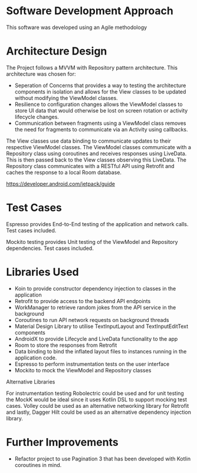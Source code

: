 # Software Development Approach
This software was developed using an Agile methodology

# Architecture Design
The Project follows a MVVM with Repository pattern architecture. This architecture was chosen for:
- Seperation of Concerns that provides a way to testing the architecture components in isolation and allows for the View classes to be updated without modifying the ViewModel classes.
- Resilience to configuration changes allows the ViewModel classes to store UI data that would otherwise be lost on screen rotation or activity lifecycle changes.
- Communication between fragments using a ViewModel class removes the need for fragments to communicate via an Activity using callbacks.

The View classes use data binding to communicate updates to their respective ViewModel classes. The ViewModel classes communicate with a Repository class using coroutines and receives responses using LiveData. This is then passed back to the View classes observing this LiveData. The Repository class communicates with a RESTful API using Retrofit and caches the response to a local Room database.

https://developer.android.com/jetpack/guide

# Test Cases
Espresso provides End-to-End testing of the application and network calls. Test cases included.

Mockito testing provides Unit testing of the ViewModel and Repository dependencies. Test cases included.


# Libraries Used
- Koin to provide constructor dependency injection to classes in the application
- Retrofit to provide access to the backend API endpoints
- WorkManager to retrieve random jokes from the API service in the background
- Coroutines to run API network requests on background threads
- Material Design Library to utilise TextInputLayout and TextInputEditText components
- AndroidX to provide Lifecycle and LiveData functionality to the app
- Room to store the responses from Retrofit
- Data binding to bind the inflated layout files to instances running in the application code.
- Espresso to perform instrumentation tests on the user interface
- Mockito to mock the ViewModel and Repository classes

Alternative Libraries

For instrumentation testing Robolectric could be used and for unit testing the MockK would be ideal since it uses Kotlin DSL to support mocking test cases.
Volley could be used as an alternative networking library for Retrofit and lastly, Dagger Hilt could be used as an alternative dependency injection library.

# Further Improvements

- Refactor project to use Pagination 3 that has been developed with Kotlin coroutines in mind.
